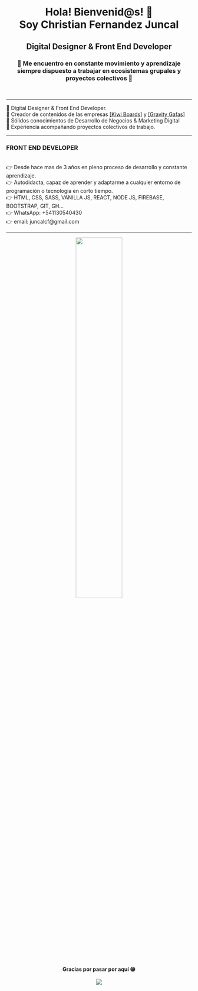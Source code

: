 <h1 align="center">Hola! Bienvenid@s! 👋<br />Soy Christian Fernandez Juncal</h1>
<h2 align="center">Digital Designer & Front End Developer</h2>
<h3 align="center">🎯 Me encuentro en constante movimiento y aprendizaje siempre dispuesto a trabajar en ecosistemas grupales y proyectos colectivos 🚀</h3>
&nbsp;<br />

***
<div>
    🔸 Digital Designer & Front End Developer.<br/>
    🔸 Creador de contenidos de las empresas <a target=_blank href="https://www.instagram.com/kiwi.boards/?hl=es-la">[Kiwi Boards]</a> y <a target=_blank href="https://www.instagram.com/gravitygafas/?hl=es-la">[Gravity Gafas]</a><br/>
    🔸 Sólidos conocimientos de Desarrollo de Negocios & Marketing Digital<br/>
    🔸 Experiencia acompañando proyectos colectivos de trabajo.<br/>
</div>

***
    
  
   
<div>
<h3> FRONT END DEVELOPER </h3> <br/>
👉 Desde hace mas de 3 años en pleno proceso de desarrollo y constante aprendizaje.<br/>
👉 Autodidacta, capaz de aprender y adaptarme a cualquier entorno de programación o tecnología en corto tiempo.<br/>
👉 HTML, CSS, SASS, VANILLA JS, REACT, NODE JS, FIREBASE, BOOTSTRAP, GIT, GH...<br/>
👉 WhatsApp: +541130540430 <br/>
👉 email: juncalcf@gmail.com <br/>
</div>



---
<div align="center">
<img width="50%" src="https://i.ibb.co/qFg89P1/firma-Copy.png" />
 </div>

<div align="center">
<h4 align="center">Gracias por pasar por aquí 😁</h4>
 </div>
 
<div align="center">
    
![](https://komarev.com/ghpvc/?username=soychrisjuncal)
    
 
